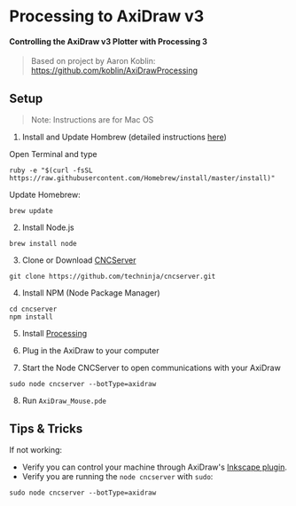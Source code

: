 # Processing to AxiDraw v3
#### Controlling the AxiDraw v3 Plotter with Processing 3

> Based on project by Aaron Koblin: https://github.com/koblin/AxiDrawProcessing


## Setup
> Note: Instructions are for Mac OS

1. Install and Update Hombrew (detailed instructions [here](http://blog.teamtreehouse.com/install-node-js-npm-mac))

Open Terminal and type
```
ruby -e "$(curl -fsSL https://raw.githubusercontent.com/Homebrew/install/master/install)"
```
Update Homebrew:
```
brew update
```
2. Install Node.js
```
brew install node
```
3. Clone or Download [CNCServer](https://github.com/techninja/cncserver)
```
git clone https://github.com/techninja/cncserver.git
```
4. Install NPM (Node Package Manager)
```
cd cncserver
npm install
```
5. Install [Processing](https://processing.org/download/)

6. Plug in the AxiDraw to your computer

7. Start the Node CNCServer to open communications with your AxiDraw
```
sudo node cncserver --botType=axidraw
```
8. Run `AxiDraw_Mouse.pde` 

## Tips & Tricks

If not working:
- Verify you can control your machine through AxiDraw's [Inkscape plugin](https://wiki.evilmadscientist.com/Axidraw_Software_Installation).
- Verify you are running the `node cncserver` with `sudo`:
```
sudo node cncserver --botType=axidraw
```


